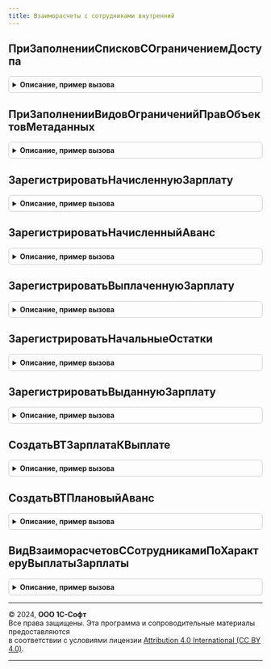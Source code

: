 ```yaml
---
title: Взаиморасчеты с сотрудниками внутренний
---
```



## ПриЗаполненииСписковСОграничениемДоступа
<details style="margin: 1em 0; padding: 0.5em; border: 1px solid #ccc; border-radius: 6px;">

<summary style="font-weight: bold; cursor: pointer;">Описание, пример вызова</summary>

```bsl

Процедура ПриЗаполненииСписковСОграничениемДоступа(Списки) Экспорт
```

Пример вызова
```bsl
ВзаиморасчетыССотрудникамиВнутренний.ПриЗаполненииСписковСОграничениемДоступа(Списки) 
```
</details>

## ПриЗаполненииВидовОграниченийПравОбъектовМетаданных
<details style="margin: 1em 0; padding: 0.5em; border: 1px solid #ccc; border-radius: 6px;">

<summary style="font-weight: bold; cursor: pointer;">Описание, пример вызова</summary>

```bsl

Процедура ПриЗаполненииВидовОграниченийПравОбъектовМетаданных(Описание) Экспорт
```

Пример вызова
```bsl
ВзаиморасчетыССотрудникамиВнутренний.ПриЗаполненииВидовОграниченийПравОбъектовМетаданных(Описание) 
```
</details>

## ЗарегистрироватьНачисленнуюЗарплату
<details style="margin: 1em 0; padding: 0.5em; border: 1px solid #ccc; border-radius: 6px;">

<summary style="font-weight: bold; cursor: pointer;">Описание, пример вызова</summary>

```bsl

Процедура ЗарегистрироватьНачисленнуюЗарплату(Движения, Отказ, Организация, ПериодРегистрации, ПорядокВыплаты, Начисления = Неопределено, Удержания = Неопределено) Экспорт
```

Пример вызова
```bsl
ВзаиморасчетыССотрудникамиВнутренний.ЗарегистрироватьНачисленнуюЗарплату(Движения, Отказ, Организация, ПериодРегистрации, ПорядокВыплаты, Начисления, Удержания);
```
</details>

## ЗарегистрироватьНачисленныйАванс
<details style="margin: 1em 0; padding: 0.5em; border: 1px solid #ccc; border-radius: 6px;">

<summary style="font-weight: bold; cursor: pointer;">Описание, пример вызова</summary>

```bsl

Процедура ЗарегистрироватьНачисленныйАванс(Движения, Отказ, Организация, ПериодРегистрации, Начисления = Неопределено, Удержания = Неопределено) Экспорт
```

Пример вызова
```bsl
ВзаиморасчетыССотрудникамиВнутренний.ЗарегистрироватьНачисленныйАванс(Движения, Отказ, Организация, ПериодРегистрации, Начисления, Удержания);
```
</details>

## ЗарегистрироватьВыплаченнуюЗарплату
<details style="margin: 1em 0; padding: 0.5em; border: 1px solid #ccc; border-radius: 6px;">

<summary style="font-weight: bold; cursor: pointer;">Описание, пример вызова</summary>

```bsl

Процедура ЗарегистрироватьВыплаченнуюЗарплату(Движения, Отказ, Организация, ПериодРегистрации, ПорядокВыплаты, Зарплата) Экспорт
```

Пример вызова
```bsl
ВзаиморасчетыССотрудникамиВнутренний.ЗарегистрироватьВыплаченнуюЗарплату(Движения, Отказ, Организация, ПериодРегистрации, ПорядокВыплаты, Зарплата) 
```
</details>

## ЗарегистрироватьНачальныеОстатки
<details style="margin: 1em 0; padding: 0.5em; border: 1px solid #ccc; border-radius: 6px;">

<summary style="font-weight: bold; cursor: pointer;">Описание, пример вызова</summary>

```bsl

Процедура ЗарегистрироватьНачальныеОстатки(Движения, Отказ, Организация, ПериодРегистрации, Остатки) Экспорт
```

Пример вызова
```bsl
ВзаиморасчетыССотрудникамиВнутренний.ЗарегистрироватьНачальныеОстатки(Движения, Отказ, Организация, ПериодРегистрации, Остатки) 
```
</details>

## ЗарегистрироватьВыданнуюЗарплату
<details style="margin: 1em 0; padding: 0.5em; border: 1px solid #ccc; border-radius: 6px;">

<summary style="font-weight: bold; cursor: pointer;">Описание, пример вызова</summary>

```bsl

Процедура ЗарегистрироватьВыданнуюЗарплату(Движения, Отказ, Организация, ДатаОперации, Зарплата, ПорядокВыплаты) Экспорт
```

Пример вызова
```bsl
ВзаиморасчетыССотрудникамиВнутренний.ЗарегистрироватьВыданнуюЗарплату(Движения, Отказ, Организация, ДатаОперации, Зарплата, ПорядокВыплаты) 
```
</details>

## СоздатьВТЗарплатаКВыплате
<details style="margin: 1em 0; padding: 0.5em; border: 1px solid #ccc; border-radius: 6px;">

<summary style="font-weight: bold; cursor: pointer;">Описание, пример вызова</summary>

```bsl

Процедура СоздатьВТЗарплатаКВыплате(МенеджерВременныхТаблиц, ТолькоРазрешенные, Параметры, ИмяВТСотрудники) Экспорт
```

Пример вызова
```bsl
ВзаиморасчетыССотрудникамиВнутренний.СоздатьВТЗарплатаКВыплате(МенеджерВременныхТаблиц, ТолькоРазрешенные, Параметры, ИмяВТСотрудники) 
```
</details>

## СоздатьВТПлановыйАванс
<details style="margin: 1em 0; padding: 0.5em; border: 1px solid #ccc; border-radius: 6px;">

<summary style="font-weight: bold; cursor: pointer;">Описание, пример вызова</summary>

```bsl

Процедура СоздатьВТПлановыйАванс(МенеджерВременныхТаблиц, ТолькоРазрешенные, Параметры, ИмяВТСотрудники, КадровыеДанные) Экспорт
```

Пример вызова
```bsl
ВзаиморасчетыССотрудникамиВнутренний.СоздатьВТПлановыйАванс(МенеджерВременныхТаблиц, ТолькоРазрешенные, Параметры, ИмяВТСотрудники, КадровыеДанные) 
```
</details>

## ВидВзаиморасчетовССотрудникамиПоХарактеруВыплатыЗарплаты
<details style="margin: 1em 0; padding: 0.5em; border: 1px solid #ccc; border-radius: 6px;">

<summary style="font-weight: bold; cursor: pointer;">Описание, пример вызова</summary>

```bsl

Функция ВидВзаиморасчетовССотрудникамиПоХарактеруВыплатыЗарплаты(ХарактерВыплаты) Экспорт
```

Пример вызова
```bsl
Результат = ВзаиморасчетыССотрудникамиВнутренний.ВидВзаиморасчетовССотрудникамиПоХарактеруВыплатыЗарплаты(ХарактерВыплаты) 
```
</details>

---

© 2024, **ООО 1С-Софт**  
Все права защищены. Эта программа и сопроводительные материалы предоставляются  
в соответствии с условиями лицензии [Attribution 4.0 International (CC BY 4.0)](https://creativecommons.org/licenses/by/4.0/legalcode).

---
